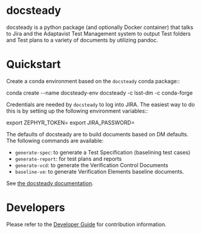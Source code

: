 docsteady
=========

docsteady is a python package (and optionally Docker container) that talks to
Jira and the Adaptavist Test Management system to output Test folders and
Test plans to a variety of documents by utilizing pandoc.

# Quickstart

Create a conda environment based on the `docsteady` conda package::

   conda create --name docsteady-env docsteady -c lsst-dm -c conda-forge


Credentials are needed by `docsteady` to log into JIRA. The easiest way to do this is
by setting up the following environment variables::

  export ZEPHYR_TOKEN=<jira-token>
  export JIRA_PASSWORD=<password>


The defaults of docsteady are to build documents based on DM defaults. The
following commands are available:
* `generate-spec`: to generate a Test Specification (baselining test cases)
* `generate-report`: for test plans and reports
* `generate-vcd`: to generate the Verification Control Documents
* `baseline-ve`: to generate Verification Elements baseline documents.

See [the docsteady documentation](https://docsteady.lsst.io/).


# Developers

Please refer to the [Developer Guide](https://docsteady.lsst.io/developer.html) for contribution information.

